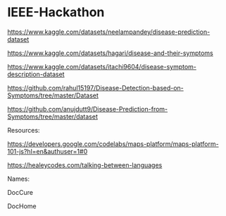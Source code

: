 # IEEE-Hackathon
 https://www.kaggle.com/datasets/neelampandey/disease-prediction-dataset
 
 https://www.kaggle.com/datasets/hagari/disease-and-their-symptoms
 
 https://www.kaggle.com/datasets/itachi9604/disease-symptom-description-dataset

 https://github.com/rahul15197/Disease-Detection-based-on-Symptoms/tree/master/Dataset
 
 https://github.com/anujdutt9/Disease-Prediction-from-Symptoms/tree/master/dataset
 
Resources:

 https://developers.google.com/codelabs/maps-platform/maps-platform-101-js?hl=en&authuser=1#0
 
 https://healeycodes.com/talking-between-languages

Names:
  
  DocCure
  
  DocHome
